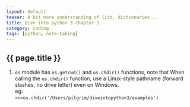 ```yaml
---
layout: default
teaser: A bit more understanding of list, dictionaries...
title: Dive into python 3 chapter 3
category: coding
tags: [python, note-taking]
---
```


## {{ page.title }}
1. `os` module has `os.getcwd()` and `os.chdir()` functions, note that When calling the `os.chdir()` function, use a Linux-style pathname (forward slashes, no drive letter) even on Windows.     
eg:   
```>>>os.chdir('/Users/pilgrim/diveintopython3/examples')```
